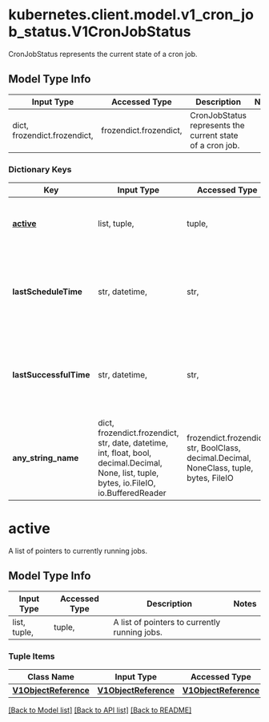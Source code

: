 # kubernetes.client.model.v1_cron_job_status.V1CronJobStatus

CronJobStatus represents the current state of a cron job.

## Model Type Info
Input Type | Accessed Type | Description | Notes
------------ | ------------- | ------------- | -------------
dict, frozendict.frozendict,  | frozendict.frozendict,  | CronJobStatus represents the current state of a cron job. | 

### Dictionary Keys
Key | Input Type | Accessed Type | Description | Notes
------------ | ------------- | ------------- | ------------- | -------------
**[active](#active)** | list, tuple,  | tuple,  | A list of pointers to currently running jobs. | [optional] 
**lastScheduleTime** | str, datetime,  | str,  | Information when was the last time the job was successfully scheduled. | [optional] value must conform to RFC-3339 date-time
**lastSuccessfulTime** | str, datetime,  | str,  | Information when was the last time the job successfully completed. | [optional] value must conform to RFC-3339 date-time
**any_string_name** | dict, frozendict.frozendict, str, date, datetime, int, float, bool, decimal.Decimal, None, list, tuple, bytes, io.FileIO, io.BufferedReader | frozendict.frozendict, str, BoolClass, decimal.Decimal, NoneClass, tuple, bytes, FileIO | any string name can be used but the value must be the correct type | [optional]

# active

A list of pointers to currently running jobs.

## Model Type Info
Input Type | Accessed Type | Description | Notes
------------ | ------------- | ------------- | -------------
list, tuple,  | tuple,  | A list of pointers to currently running jobs. | 

### Tuple Items
Class Name | Input Type | Accessed Type | Description | Notes
------------- | ------------- | ------------- | ------------- | -------------
[**V1ObjectReference**](V1ObjectReference.md) | [**V1ObjectReference**](V1ObjectReference.md) | [**V1ObjectReference**](V1ObjectReference.md) |  | 

[[Back to Model list]](../../README.md#documentation-for-models) [[Back to API list]](../../README.md#documentation-for-api-endpoints) [[Back to README]](../../README.md)

